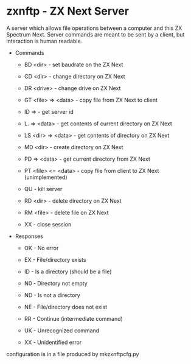 # zxnftp - ZX Next Server

A server which allows file operations between a computer and this ZX
Spectrum Next. Server commands are meant to be sent by a client, but
interaction is human readable.

- Commands

    - BD \<dir> - set baudrate on the ZX Next

    - CD \<dir> - change directory on ZX Next

    - DR \<drive> - change drive on ZX Next

    - GT \<file> => \<data> - copy file from ZX Next to client

    - ID => <id> - get server id
    
    - L. => \<data> - get contents of current directory on ZX Next

    - LS \<dir> => \<data> - get contents of directory on ZX Next

    - MD \<dir> - create directory on ZX Next

    - PD => \<data> - get current directory from ZX Next

    - PT \<file> \<= \<data> - copy file from client to ZX Next
      (unimplemented)

    - QU - kill server

    - RD \<dir> - delete directory on ZX Next

    - RM \<file> - delete file on ZX Next

    - XX - close session

- Responses

    - OK - No error

    - EX - File/directory exists

    - ID - Is a directory (should be a file)
    
    - N0 - Directory not empty

    - ND - Is not a directory
    
    - NE - File/directory does not exist

    - RR - Continue (intermediate command)

    - UK - Unrecognized command

    - XX - Unidentified error
    
configuration is in a file produced by mkzxnftpcfg.py
